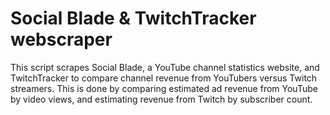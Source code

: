 # Social Blade & TwitchTracker webscraper

This script scrapes Social Blade, a YouTube channel statistics website, and TwitchTracker to compare 
channel revenue from YouTubers versus Twitch streamers. This is done by comparing estimated ad revenue 
from YouTube by video views, and estimating revenue from Twitch by subscriber count.
